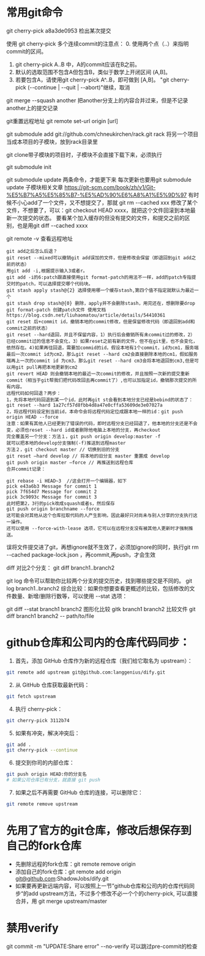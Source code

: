 # 常用git命令

git cherry-pick a8a3de0953     检出某次提交

使用 git cherry-pick 多个连续commit的注意点： 
0. 使用两个点（..）来指明commit的区间。 
1. git cherry-pick A..B 中，A的commit应该在B之前。 
2. 默认的选取范围不包含A但包含B，类似于数学上开闭区间 (A,B]。 
3. 若要包含A，请使用git cherry-pick A^..B，即可做到 [A,B]。
"git cherry-pick (--continue | --quit | --abort)"继续，取消

git merge --squash another   把another分支上的内容合并过来，但是不记录another上的提交记录

git重置远程地址
git remote set-url origin [url]

git submodule add git://github.com/chneukirchen/rack.git rack 将另一个项目当成本项目的子模块，放到rack目录里

git clone带子模块的项目时，子模块不会直接下载下来，必须执行

git submodule init

git submodule update
两条命令，才能更下来
每次更新也要用git submodule update
子模块相关文章 https://git-scm.com/book/zh/v1/Git-%E5%B7%A5%E5%85%B7-%E5%AD%90%E6%A8%A1%E5%9D%97
有时候不小心add了一个文件，又不想提交了，那就 git rm --cached xxx
修改了某个文件，不想要了，可以：git checkout HEAD xxxx，就把这个文件回滚到本地最新一次提交的状态。
要看某个加入缓存的但没有提交的文件，和提交之前的区别，也是用git diff --cached xxxx

git remote -v 查看远程地址
```
git add之后怎么后退？
git reset --mixed可以撤销git add误加的文件，但是修改会保留（即退回到git add之前的状态）
用git add -i,根据提示输入3或者r。
git add -i的6:patch跟直接使用git format-patch的用法不一样，add的patch专指提交时的patch，可以选择提交哪个代码块。
git stash apply stash@{2} 选择使用哪一个缓存stash,第四个值不指定就默认为最近一个
git stash drop stash@{0} 删除，apply并不会删除stash，用完还在，想删除要drop
git format-patch 创建patch文件 使用文档https://blog.csdn.net/liuhaomatou/article/details/54410361
git reset 后+commit id，撤销本地的commit修改，但是保留修改代码（即退回到add和commit之前的状态）
git reset --hard退回，并且不保留内容，1）执行后会撤销所有未commit过的修改，2）已经commit过的信息不会变化，3）如果reset之前有新的文件，但不在git里，也不会变化，依然存在。4)如果再往回退，需要加commid的id，假设本地有1个commit，id为cm1，服务端最后一次commit id为cm2，那么git reset --hard cm2会直接删除本地的cm1，假如服务端再上一次的commit id 为cm3，那么git reset --hard cm3会将本地退回到cm3,但是可以用git pull再把本地更新到cm2 
git revert HEAD 则会撤销本地的最近一次commit的修改，并且按照一次新的提交重新commit（相当于git帮我们把代码改回去再commit了）,也可以加指定id，撤销那次提交的所有内容。
远程代码如何回退？两步：
1，先将本地代码回退到某一个id，此时再git st会看到本地分支已经是bebind的状态了： git reset --hard 1a27cf57d8fbb4d8a47e0cffa53609de3e07027a 
2，将远程代码设定到当前id，本命令会将远程代码定位成跟本地一样的id：git push origin HEAD --force 
注意：如果有其他人已经更到了错误的代码，即时远程分支已经回退了，他本地的分支还是不会变，必须也reset --hard id或者删除他电脑上本地的分支，再checkout
完全覆盖另一个分支：方法１，git push origin develop:master -f
就可以把本地的develop分支强制(-f)推送到远程master
方法２，git checkout master // 切换到旧的分支
git reset –hard develop // 将本地的旧分支 master 重置成 develop
git push origin master –force // 再推送到远程仓库
合并commit记录：

git rebase -i HEAD~3  //这会打开一个编辑器，如下
pick e43a6b3 Message for commit 1
pick 7f654d7 Message for commit 2
pick 3c9093c Message for commit 3
此时把第2，3行的pick改成squash或者s，然后保存
git push origin branchname --force 
这可能会对其他从这个仓库拉取代码的人产生影响，因此最好只对尚未与别人分享的分支执行这一操作。
还可以使用 --force-with-lease 选项，它可以在远程分支没有被其他人更新时才强制推送。
```

误将文件提交进了git，再想ignore就不生效了，必须加ignore的同时，执行git rm --cached package-lock.json
，再commit,再push，才会生效

diff
对比2个分支： git diff branch1..branch2

git log 命令可以帮助你比较两个分支的提交历史，找到哪些提交是不同的。
git log branch1..branch2
综合比较：如果你想要查看更概述的比较，包括修改的文件数量、新增/删除行数等，可以使用 --stat 选项：

git diff --stat branch1 branch2
图形化比较 gitk branch1 branch2
比较文件 git diff branch1 branch2 -- path/to/file 

# github仓库和公司内的仓库代码同步：
1. 首先，添加 GitHub 仓库作为新的远程仓库（我们给它取名为 upstream）：
```bash
git remote add upstream git@github.com:langgenius/dify.git
```

2. 从 GitHub 仓库获取最新代码：
```bash
git fetch upstream
```

4. 执行 cherry-pick：
```bash
git cherry-pick 3112b74
```

5. 如果有冲突，解决冲突后：
```bash
git add .
git cherry-pick --continue
```

6. 提交到你司的内部仓库：
```bash
git push origin HEAD:你的分支名
# 如果公司仓库已有分支，就直接 git push
```

7. 如果之后不再需要 GitHub 仓库的连接，可以删除它：
```bash
git remote remove upstream
```

# 先用了官方的git仓库，修改后想保存到自己的fork仓库
- 先删除远程的fork仓库：git remote remove origin
- 添加自己的fork仓库：git remote add origin git@github.com:ShadowJobs/dify.git
- 如果要再更新远端内容，可以按照上一节”github仓库和公司内的仓库代码同步“的add upstream方法，不过多个修改不必一个个的cherry-pick, 可以直接合并，用 git merge upstream/master

# 禁用verify
git commit -m "UPDATE:Share error" --no-verify
可以跳过pre-commit的检查